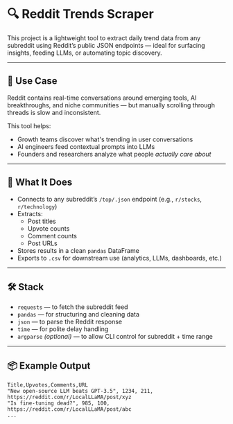 # 🔍 Reddit Trends Scraper

This project is a lightweight tool to extract daily trend data from any subreddit using Reddit’s public JSON endpoints — ideal for surfacing insights, feeding LLMs, or automating topic discovery.

---

## 🚀 Use Case

Reddit contains real-time conversations around emerging tools, AI breakthroughs, and niche communities — but manually scrolling through threads is slow and inconsistent.

This tool helps:
- Growth teams discover what's trending in user conversations
- AI engineers feed contextual prompts into LLMs
- Founders and researchers analyze what people *actually care about*

---

## 🧠 What It Does

- Connects to any subreddit’s `/top/.json` endpoint (e.g., `r/stocks`, `r/technology`)
- Extracts:
  - Post titles  
  - Upvote counts  
  - Comment counts  
  - Post URLs
- Stores results in a clean `pandas` DataFrame
- Exports to `.csv` for downstream use (analytics, LLMs, dashboards, etc.)

---

## 🛠 Stack

- `requests` — to fetch the subreddit feed  
- `pandas` — for structuring and cleaning data  
- `json` — to parse the Reddit response  
- `time` — for polite delay handling  
- `argparse` *(optional)* — to allow CLI control for subreddit + time range

---

## 📦 Example Output

```csv
Title,Upvotes,Comments,URL
"New open-source LLM beats GPT-3.5", 1234, 211, https://reddit.com/r/LocalLLaMA/post/xyz
"Is fine-tuning dead?", 985, 100, https://reddit.com/r/LocalLLaMA/post/abc
...
